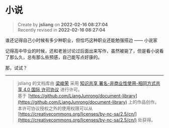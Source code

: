 小说
===

> Create by **jsliang** on **2022-02-16 08:27:04**  
> Recently revised in **2022-02-16 08:27:04**

谁还记得自己小时候有多少种职业，但恰巧这种职业还能勉强搭边 —— 小说家

记得高中毕业的时候，还和老爸讨论过后面出来写作，虽然被毙了，但是看小说看了那么久，总有那么些预感，自己能写点好康的。

那，试试？

---

> jsliang 的文档库由 [梁峻荣](https://github.com/LiangJunrong) 采用 [知识共享 署名-非商业性使用-相同方式共享 4.0 国际 许可协议](http://creativecommons.org/licenses/by-nc-sa/4.0/) 进行许可。<br/>基于 [https://github.com/LiangJunrong/document-library](https://github.com/LiangJunrong/document-library) 上的作品创作。<br/>本许可协议授权之外的使用权限可以从 [https://creativecommons.org/licenses/by-nc-sa/2.5/cn/](https://creativecommons.org/licenses/by-nc-sa/2.5/cn/) 处获得。
